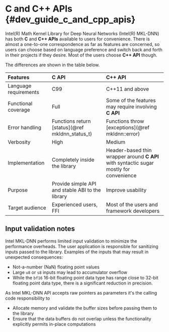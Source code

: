 C and C++ APIs {#dev_guide_c_and_cpp_apis}
==========================================

Intel(R) Math Kernel Library for Deep Neural Networks (Intel(R) MKL-DNN) has
both **C** and **C++ APIs** available to users for convenience. There is almost
a one-to-one correspondence as far as features are concerned, so users can
choose based on language preference and switch back and forth in their projects
if they desire. Most of the users choose **C++ API** though.

The differences are shown in the table below.

| Features              | **C API**                                         | **C++ API**
| :-                    | :-                                                | :-
| Language requirements | C99                                               | C++11 and above
| Functional coverage   | Full                                              | Some of the features may require involving **C API**
| Error handling        | Functions return [status](@ref mkldnn_status_t)   | Functions throw [exceptions](@ref mkldnn::error)
| Verbosity             | High                                              | Medium
| Implementation        | Completely inside the library                     | Header-based thin wrapper around **C API** with syntactic sugar mostly for convenience
| Purpose               | Provide simple API and stable ABI to the library  | Improve usability
| Target audience       | Experienced users, FFI                            | Most of the users and framework developers

## Input validation notes

Intel MKL-DNN performs limited input validation to minimize the performance
overheads. The user application is responsible for sanitizing
inputs passed to the library. Examples of the inputs that may result in
unexpected consequences:
* Not-a-number (NaN) floating point values
* Large `u8` or `s8` inputs may lead to accumulator overflow
* While the `bf16` 16-bit floating point data type has range close to 32-bit
  floating point data type, there is a significant reduction in precision.

As Intel MKL-DNN API accepts raw pointers as parameters it's the calling code
responsibility to
* Allocate memory and validate the buffer sizes before passing them
to the library
* Ensure that the data buffers do not overlap unless the functionality
explicitly permits in-place computations

